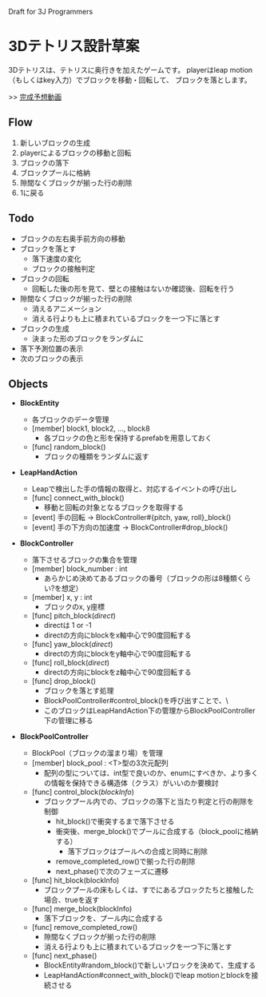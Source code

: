 
Draft for 3J Programmers

3Dテトリス設計草案
================

3Dテトリスは、テトリスに奥行きを加えたゲームです。
playerはleap motion（もしくはkey入力）でブロックを移動・回転して、
ブロックを落とします。

\>> [完成予想動画](https://www.youtube.com/watch?v=P2lOHc8wReo)

## Flow

1. 新しいブロックの生成
2. playerによるブロックの移動と回転
3. ブロックの落下
4. ブロックプールに格納
5. 隙間なくブロックが揃った行の削除
6. 1に戻る

## Todo

- ブロックの左右奥手前方向の移動
- ブロックを落とす
	- 落下速度の変化
	- ブロックの接触判定
- ブロックの回転
	- 回転した後の形を見て、壁との接触はないか確認後、回転を行う
- 隙間なくブロックが揃った行の削除
	- 消えるアニメーション
	- 消える行よりも上に積まれているブロックを一つ下に落とす
- ブロックの生成
	- 決まった形のブロックをランダムに
- 落下予測位置の表示
- 次のブロックの表示

## Objects

- __BlockEntity__
	- 各ブロックのデータ管理
	- [member] block1, block2, …, block8
		- 各ブロックの色と形を保持するprefabを用意しておく
	- [func] random_block()
		- ブロックの種類をランダムに返す

- __LeapHandAction__
	- Leapで検出した手の情報の取得と、対応するイベントの呼び出し
	- [func] connect_with\_block()
		- 移動と回転の対象となるブロックを取得する
	- [event] 手の回転 -> BlockController#{pitch, yaw, roll}_block()
	- [event] 手の下方向の加速度 -> BlockController#drop_block()

- __BlockController__
	- 落下させるブロックの集合を管理
	- [member] block_number : int
		- あらかじめ決めてあるブロックの番号（ブロックの形は8種類くらい?を想定）
	- [member] x, y : int
		- ブロックのx, y座標
	- [func] pitch_block(*direct*)
		- directは 1 or -1
		- directの方向にblockをx軸中心で90度回転する
	- [func] yaw_block(*direct*)
		- directの方向にblockをy軸中心で90度回転する
	- [func] roll_block(*direct*)
		- directの方向にblockをz軸中心で90度回転する
	- [func] drop_block()
		- ブロックを落とす処理
		- BlockPoolController#control_block()を呼び出すことで、\
		- このブロックはLeapHandAction下の管理からBlockPoolController下の管理に移る

- __BlockPoolController__
	- BlockPool（ブロックの溜まり場）を管理
	- [member] block_pool : <T\>型の3次元配列
		- 配列の型については、int型で良いのか、enumにすべきか、より多くの情報を保持できる構造体（クラス）がいいのか要検討
	- [func] control_block(*blockInfo*)
		- ブロックプール内での、ブロックの落下と当たり判定と行の削除を制御
			- hit_block()で衝突するまで落下させる
			- 衝突後、merge_block()でプールに合成する（block\_poolに格納する）
				- 落下ブロックはプールへの合成と同時に削除
			- remove_completed\_row()で揃った行の削除
			- next_phase()で次のフェーズに遷移
	- [func] hit_block(blockInfo)
		- ブロックプールの床もしくは、すでにあるブロックたちと接触した場合、trueを返す
	- [func] merge_block(blockInfo)
		- 落下ブロックを、プール内に合成する
	- [func] remove_completed\_row()
		- 隙間なくブロックが揃った行の削除
		- 消える行よりも上に積まれているブロックを一つ下に落とす
	- [func] next_phase()
		- BlockEntity#random_block()で新しいブロックを決めて、生成する
		- LeapHandAction#connect_with\_block()でleap motionとblockを接続させる







